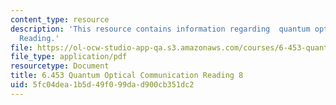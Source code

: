 ```yaml
---
content_type: resource
description: 'This resource contains information regarding  quantum optical communication:
  Reading.'
file: https://ol-ocw-studio-app-qa.s3.amazonaws.com/courses/6-453-quantum-optical-communication-fall-2016/5fc04dea1b5d49f099dad900cb351dc2_MIT6_453F16_Lect8_Notes.pdf
file_type: application/pdf
resourcetype: Document
title: 6.453 Quantum Optical Communication Reading 8
uid: 5fc04dea-1b5d-49f0-99da-d900cb351dc2
---
```

